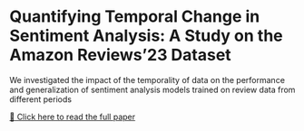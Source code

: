 # Quantifying Temporal Change in Sentiment Analysis: A Study on the Amazon Reviews’23 Dataset

We investigated the impact of the temporality of data on the performance and generalization of sentiment analysis models trained on
review data from different periods

[📄 Click here to read the full paper](https://github.com/Shtrust/temporal-sentiment-amazon23/blob/b74ecaa76eccf23ec18dcf4cf0b2edf8ac71e2c9/sentiment-analysis-temporal-paper.pdf)
